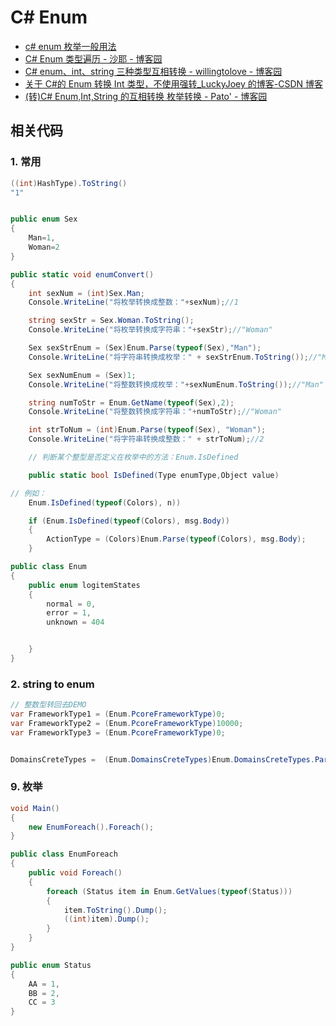 # C# Enum

- [c# enum 枚举一般用法](https://blog.csdn.net/jiegemena/article/details/78862788)
- [C# Enum 类型遍历 - 沙耶 - 博客园](https://www.cnblogs.com/ShaYeBlog/p/9335531.html)
- [C# enum、int、string 三种类型互相转换 - willingtolove - 博客园](https://www.cnblogs.com/willingtolove/p/9550889.html)
- [关于 C#的 Enum 转换 Int 类型，不使用强转\_LuckyJoey 的博客-CSDN 博客](https://blog.csdn.net/u014732824/article/details/99303566)
- [(转)C# Enum,Int,String 的互相转换 枚举转换 - Pato' - 博客园](https://www.cnblogs.com/pato/archive/2011/08/15/2139705.html)

## 相关代码

### 1. 常用

```c#
((int)HashType).ToString()
"1"


public enum Sex
{
    Man=1,
    Woman=2
}

public static void enumConvert()
{
    int sexNum = (int)Sex.Man;
    Console.WriteLine("将枚举转换成整数："+sexNum);//1

    string sexStr = Sex.Woman.ToString();
    Console.WriteLine("将枚举转换成字符串："+sexStr);//"Woman"

    Sex sexStrEnum = (Sex)Enum.Parse(typeof(Sex),"Man");
    Console.WriteLine("将字符串转换成枚举：" + sexStrEnum.ToString());//"Man"

    Sex sexNumEnum = (Sex)1;
    Console.WriteLine("将整数转换成枚举："+sexNumEnum.ToString());//"Man"

    string numToStr = Enum.GetName(typeof(Sex),2);
    Console.WriteLine("将整数转换成字符串："+numToStr);//"Woman"

    int strToNum = (int)Enum.Parse(typeof(Sex), "Woman");
    Console.WriteLine("将字符串转换成整数：" + strToNum);//2

    // 判断某个整型是否定义在枚举中的方法：Enum.IsDefined

    public static bool IsDefined(Type enumType,Object value)

// 例如：
    Enum.IsDefined(typeof(Colors), n))

    if (Enum.IsDefined(typeof(Colors), msg.Body))
    {
        ActionType = (Colors)Enum.Parse(typeof(Colors), msg.Body);
    }

public class Enum
{
    public enum logitemStates
    {
        normal = 0,
        error = 1,
        unknown = 404


    }
}
```

### 2. string to enum

```c#
// 整数型转回去DEMO
var FrameworkType1 = (Enum.PcoreFrameworkType)0;
var FrameworkType2 = (Enum.PcoreFrameworkType)10000;
var FrameworkType3 = (Enum.PcoreFrameworkType)0;


DomainsCreteTypes =  (Enum.DomainsCreteTypes)Enum.DomainsCreteTypes.Parse(typeof(Enum.DomainsCreteTypes), "Red", true);

```

### 9. 枚举

```c#
void Main()
{
    new EnumForeach().Foreach();
}

public class EnumForeach
{
    public void Foreach()
    {
        foreach (Status item in Enum.GetValues(typeof(Status)))
        {
            item.ToString().Dump();
            ((int)item).Dump();
        }
    }
}

public enum Status
{
    AA = 1,
    BB = 2,
    CC = 3
}
```
